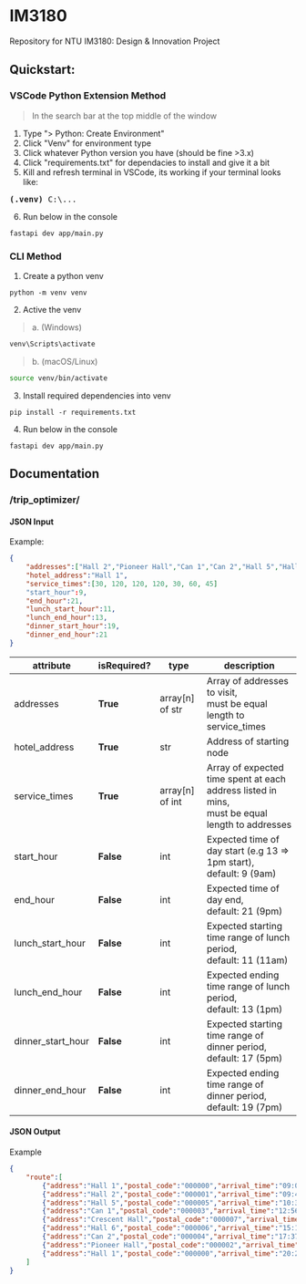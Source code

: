 # IM3180
Repository for NTU IM3180: Design &amp; Innovation Project

## Quickstart:

### VSCode Python Extension Method
> In the search bar at the top middle of the window
1. Type "\> Python: Create Environment"
2. Click "Venv" for environment type
3. Click whatever Python version you have (should be fine >3.x)
4. Click "requirements.txt" for dependacies to install and give it a bit
5. Kill and refresh terminal in VSCode, its working if your terminal looks like:
<pre><b>(.venv)</b> C:\...</pre>
6. Run below in the console
```
fastapi dev app/main.py
``` 

### CLI Method
1. Create a python venv  
```
python -m venv venv
```

2. Active the venv
> a. (Windows)  
```cmd
venv\Scripts\activate
```
> b. (macOS/Linux)
```bash
source venv/bin/activate
```

3. Install required dependencies into venv  
```
pip install -r requirements.txt
```

4. Run below in the console
```
fastapi dev app/main.py
``` 


## Documentation

### /trip_optimizer/
#### JSON Input
Example:
```json
{
    "addresses":["Hall 2","Pioneer Hall","Can 1","Can 2","Hall 5","Hall 6","Crescent Hall"], 
    "hotel_address":"Hall 1", 
    "service_times":[30, 120, 120, 120, 30, 60, 45]
    "start_hour":9,
    "end_hour":21,
    "lunch_start_hour":11,
    "lunch_end_hour":13,
    "dinner_start_hour":19,
    "dinner_end_hour":21
}
```
| attribute         | isRequired? | type            | description                                                                                        |
|-------------------|-------------|-----------------|----------------------------------------------------------------------------------------------------|
| addresses         | **True**    | array[n] of str | Array of addresses to visit, <br>must be equal length to service_times                             |
| hotel_address     | **True**    | str             | Address of starting node                                                                           |
| service_times     | **True**    | array[n] of int | Array of expected time spent at each address listed in mins, <br>must be equal length to addresses |
| start_hour        | **False**   | int             | Expected time of day start (e.g 13 => 1pm start), <br>default: 9 (9am)                             |
| end_hour          | **False**   | int             | Expected time of day end, <br>default: 21 (9pm)                                                    |
| lunch_start_hour  | **False**   | int             | Expected starting time range of lunch period, <br>default: 11 (11am)                               |
| lunch_end_hour    | **False**   | int             | Expected ending time range of lunch period, <br>default: 13 (1pm)                                  |
| dinner_start_hour | **False**   | int             | Expected starting time range of dinner period, <br>default: 17 (5pm)                               |
| dinner_end_hour   | **False**   | int             | Expected ending time range of dinner period, default: 19 (7pm)                                     |


#### JSON Output
Example
```json
{   
    "route":[
        {"address":"Hall 1","postal_code":"000000","arrival_time":"09:00","type":"Start"},
        {"address":"Hall 2","postal_code":"000001","arrival_time":"09:42","type":"Attraction"},
        {"address":"Hall 5","postal_code":"000005","arrival_time":"10:31","type":"Attraction"},
        {"address":"Can 1","postal_code":"000003","arrival_time":"12:56","type":"Lunch"},
        {"address":"Crescent Hall","postal_code":"000007","arrival_time":"14:00","type":"Attraction"},
        {"address":"Hall 6","postal_code":"000006","arrival_time":"15:13","type":"Attraction"},
        {"address":"Can 2","postal_code":"000004","arrival_time":"17:37","type":"Dinner"},
        {"address":"Pioneer Hall","postal_code":"000002","arrival_time":"20:04","type":"Attraction"},
        {"address":"Hall 1","postal_code":"000000","arrival_time":"20:27","type":"End"}
    ]
}
```
